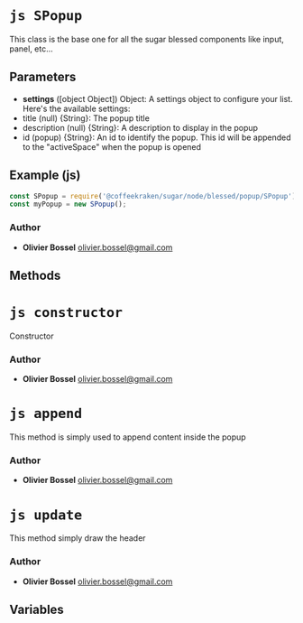 


<!-- @namespace    sugar.node.blessed.popup -->

# ```js SPopup ```


This class is the base one for all the sugar blessed components like input, panel, etc...

## Parameters

- **settings** ([object Object]) Object: A settings object to configure your list. Here's the available settings:
- title (null) {String}: The popup title
- description (null) {String}: A description to display in the popup
- id (popup) {String}: An id to identify the popup. This id will be appended to the "activeSpace" when the popup is opened



## Example (js)

```js
const SPopup = require('@coffeekraken/sugar/node/blessed/popup/SPopup');
const myPopup = new SPopup();
```


### Author
- **Olivier Bossel** <a href="mailto:olivier.bossel@gmail.com">olivier.bossel@gmail.com</a> 


## Methods




# ```js constructor ```


Constructor




### Author
- **Olivier Bossel** <a href="mailto:olivier.bossel@gmail.com">olivier.bossel@gmail.com</a> 





# ```js append ```


This method is simply used to append content inside the popup




### Author
- **Olivier Bossel** <a href="mailto:olivier.bossel@gmail.com">olivier.bossel@gmail.com</a> 





# ```js update ```


This method simply draw the header




### Author
- **Olivier Bossel** <a href="mailto:olivier.bossel@gmail.com">olivier.bossel@gmail.com</a> 


## Variables


